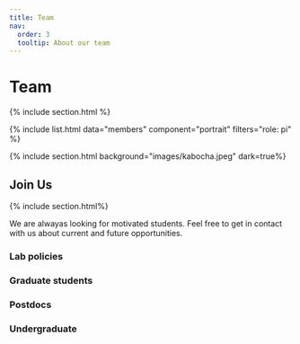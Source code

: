 ```yaml
---
title: Team
nav:
  order: 3
  tooltip: About our team
---
```


# <i class="fas fa-users"></i>Team

{% include section.html %}

{%
  include list.html
  data="members"
  component="portrait"
  filters="role: pi"
%}

{% include section.html background="images/kabocha.jpeg" dark=true%}

## Join Us 
{% include section.html%}

We are alwayas looking for motivated students. Feel free to get in contact with us about current and future opportunities.

### Lab policies


### Graduate students


### Postdocs

### Undergraduate

